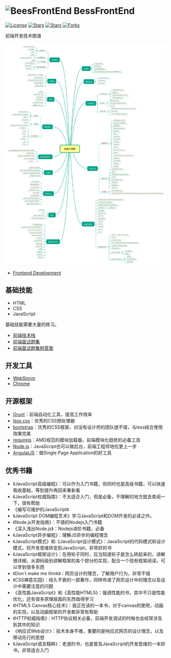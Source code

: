 # <img src="https://github.com/guoxiaoxing/BeesFrontEnd/raw/master/art/logo.png" alt="BeesFrontEnd" width="80" height="80" align="bottom"/> BessFrontEnd

[![License](https://img.shields.io/github/issues/BeesFrontEnd/BeesFrontEnd.svg)](https://jitpack.io/#BeesFrontEnd/BeesFrontEnd)
[![Stars](https://img.shields.io/github/stars/BeesFrontEnd/BeesFrontEnd.svg)](https://jitpack.io/#BeesFrontEnd/BeesFrontEnd)
[![Stars](https://img.shields.io/github/forks/BeesFrontEnd/BeesFrontEnd.svg)](https://jitpack.io/#BeesFrontEnd/BeesFrontEnd)
[![Forks](https://img.shields.io/github/issues/BeesFrontEnd/BeesFrontEnd.svg)](https://jitpack.io/#BeesFrontEnd/BeesFrontEnd)

前端开发技术图谱

<img src="https://github.com/BeesFrontEnd/BeesFrontEnd/raw/master/art/front-end-skill-map.png">

- [Frontend Development](https://github.com/dypsilon/frontend-dev-bookmarks)

## 基础技能

- HTML
- CSS
- JavaScript

基础技能需要大量的练习。

- [前端技术栈](https://github.com/JacksonTian/fks)
- [前端面试题集](https://github.com/h5bp/Front-end-Developer-Interview-Questions/tree/master/Translations/Chinese)
- [前端面试题集附答案](https://github.com/qiu-deqing/FE-interview)

## 开发工具

- [WebStorm](http://xclient.info/s/web-storm.html?t=96bd6dd93be6032ba7f6f81f8819ad7fffc3eb8d)
- [Chrome](https://www.google.com/chrome/)

## 开源框架

- [Grunt](http://gruntjs.com/)：前端自动化工具，提高工作效率
- [less css](http://lesscss.org/)：优秀的CSS预处理器
- [bootstrap](http://getbootstrap.com/)：优秀的CSS框架，对没有设计师的团队很不错，与less结合使用效果完美
- [requirejs](http://requirejs.org/)：AMD规范的模块加载器，前端模块化趋势的必备工具
- [Node.js](http://nodejs.org/)：JavaScript也可以做后台，前端工程师地位更上一步
- [AngularJS](https://angularjs.org/)：做Single Page Application的好工具

## 优秀书籍

- 《JavaScript高级编程》：可以作为入门书籍，但同时也是高级书籍，可以快速吸收基础，等到提升再回来重新看
- 《JavaScript权威指南》：不太适合入门，但是必备，不理解的地方就去查阅一下，很有帮助
- 《编写可维护的JavaScript》
- 《JavaScript DOM编程艺术》学习JavaScript和DOM开发的必读之作。
- 《Node.js开发指南》：不错的Nodejs入门书籍
- 《深入浅出Node.js》：Nodejs进阶书籍，必备
- 《JavaScript异步编程》：理解JS异步的编程理念
- 《JavaScript模式》和《JavaScript设计模式》：JavaScript的代码模式和设计模式，将开发思维转变到JavaScript，非常好的书
- 《JavaScript框架设计》：在用轮子同时，应当知道轮子是怎么转起来的，讲解很详细，从源码级别讲解框架的各个部分的实现，配合一个现有框架阅读，可以学到很多东西
- 《Don`t make me think》：网页设计的理念，了解用户行为，非常不错
- 《CSS禅意花园》：经久不衰的一部著作，同样传递了网页设计中的理念以及设计中需要注意的问题
- 《高性能JavaScript》和《高性能HTML5》：强调性能的书，其中不只是性能优化，还有很多原理层面的东西值得学习
- 《HTML5 Canvas核心技术》：我正在读的一本书，对于canvas的使用，动画的实现，以及动画框架的开发都非常有帮助
- 《HTTP权威指南》：HTTP协议相关必备，前端开发调试的时候也会经常涉及到其中的知识
- 《响应式Web设计》：技术本身不难，重要的是响应式网页的设计理念，以及移动先行的思想
- 《JavaScript语言精粹》：老道的书，也是普及JavaScript的开发思维的一本好书，非常适合入门